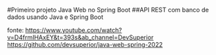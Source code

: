 #Primeiro projeto Java Web no Spring Boot
##API REST com banco de dados usando Java e Spring Boot

fonte:
https://www.youtube.com/watch?v=D4frmIHAxEY&t=393s&ab_channel=DevSuperior
https://github.com/devsuperior/java-web-spring-2022
